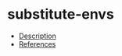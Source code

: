# substitute-envs

- [Description](https://github.com/bakdata/ci-templates/tree/feat/doc/docs/descriptions/actions/substitute-envs)
- [References](https://github.com/bakdata/ci-templates/tree/feat/doc/docs/references/actions/substitute-envs)
